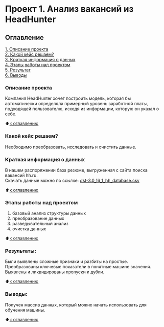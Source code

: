 # Проект 1. Анализ вакансий из HeadHunter

## Оглавление  
[1. Описание проекта](#Описание-проекта)  
[2. Какой кейс решаем?](#Какой-кейс-решаем)  
[3. Краткая информация о данных](#Краткая-информация-о-данных)  
[4. Этапы работы над проектом](#Этапы-работы-над-проектом)  
[5. Результат](#Результат)    
[6. Выводы](#Выводы) 

### Описание проекта    
Компания HeadHunter хочет построить модель, которая бы автоматически определяла примерный уровень заработной платы, подходящей пользователю, исходя из информации, которую он указал о себе.

:arrow_up:[к оглавлению](_)


### Какой кейс решаем?    
Необходимо преобразовать, исследовать и очистить данные.


### Краткая информация о данных  
В нашем распоряжении база резюме, выгруженная с сайта поиска вакансий hh.ru.  
Скачать данные можно по ссылке: [dst-3.0_16_1_hh_database.csv](https://drive.google.com/file/d/1_M6ZsDKjWHNrrYaET3Yc3snZAwxqm7oq/view?usp=sharing)

:arrow_up:[к оглавлению](#Оглавление)


### Этапы работы над проектом  

1. базовый анализ структуры данных
2. преобразование данных
3. разведывательный анализ
4. очистка данных

:arrow_up:[к оглавлению](#Оглавление)


### Результаты:  
Были выявлены сложные признаки и разбиты на простые.  
Преобразованы ключевые показатели в понятные машине значения.  
Выявлены и ликвидированы пропуски и дубли.

:arrow_up:[к оглавлению](#Оглавление)


### Выводы:  
Получен массив данных, который можно начать использовать для обучения машины.

:arrow_up:[к оглавлению](#Оглавление)